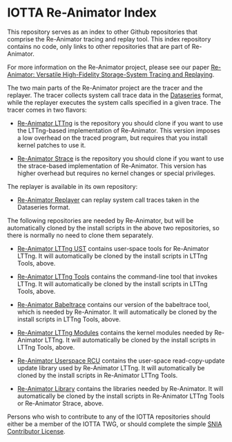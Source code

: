 # IOTTA Re-Animator Index

This repository serves as an index to other Github repositories that
comprise the Re-Animator tracing and replay tool. This index
repository contains no code, only links to other repositories that are
part of Re-Animator.

For more information on the Re-Animator project, please see our paper
[Re-Animator: Versatile High-Fidelity Storage-System Tracing and Replaying](https://doi.org/10.1145/3383669.3398276).

The two main parts of the Re-Animator project are the tracer and the
replayer. The tracer collects system call trace data in the
[Dataseries](https://github.com/dataseries/DataSeries/) format, while
the replayer executes the system calls specified in a given trace.
The tracer comes in two flavors:

* [Re-Animator LTTng](http://github.com/SNIA/reanimator-lttng) is
  the repository you should clone if you want to use the LTTng-based
  implementation of Re-Animator. This version imposes a low overhead
  on the traced program, but requires that you install kernel patches
  to use it.

* [Re-Animator Strace](http://github.com/SNIA/reanimator-strace) is the
  repository you should clone if you want to use the strace-based
  implementation of Re-Animator. This version has higher overhead but
  requires no kernel changes or special privileges.
  
The replayer is available in its own repository:

* [Re-Animator Replayer](http://github.com/SNIA/reanimator-replayer) can
  replay system call traces taken in the Dataseries format.

The following repositories are needed by Re-Animator, but will be
automatically cloned by the install scripts in the above two
repositories, so there is normally no need to clone them separately.

* [Re-Animator LTTng UST](http://github.com/SNIA/reanimator-lttng-ust)
  contains user-space tools for Re-Animator LTTng. It will
  automatically be cloned by the install scripts in LTTng Tools,
  above.

* [Re-Animator LTTng Tools](http://github.com/SNIA/reanimator-lttng-tools)
  contains the command-line tool that invokes LTTng. It will
  automatically be cloned by the install scripts in LTTng Tools,
  above.

* [Re-Animator Babeltrace](http://github.com/SNIA/reanimator-babeltrace)
  contains our version of the babeltrace tool, which is needed by
  Re-Animator. It will automatically be cloned by the install scripts
  in LTTng Tools, above.

* [Re-Animator LTTng Modules](http://github.com/SNIA/reanimator-lttng-modules)
  contains the kernel modules needed by Re-Animator LTTng. It will
  automatically be cloned by the install scripts in LTTng Tools,
  above.
* [Re-Animator Userspace RCU](http://github.com/SNIA/reanimator-userspace-rcu )
  contains the user-space read-copy-update update library used by
  Re-Animator LTTng. It will automatically be cloned by the install
  scripts in Re-Animator LTTng Tools.

* [Re-Animator Library](http://github.com/SNIA/reanimator-library)
  contains the libraries needed by Re-Animator. It will automatically
  be cloned by the install scripts in Re-Animator LTTng Tools or
  Re-Animator Strace, above.

Persons who wish to contribute to any of the IOTTA repositories should
either be a member of the IOTTA TWG, or should complete the simple
[SNIA Contributor License](https://www.snia.org/CLA).
